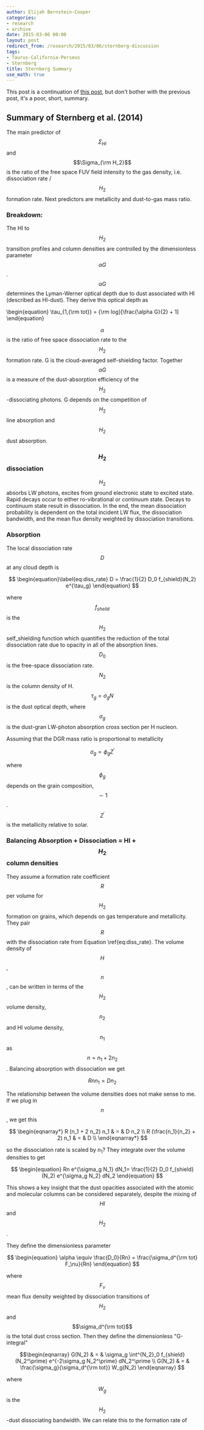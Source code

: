 ```yaml
---
author: Elijah Bernstein-Cooper
categories:
- research
- archive
date: 2015-03-06 00:00
layout: post
redirect_from: /research/2015/03/06/sternberg-discussion
tags:
- Taurus-California-Perseus
- Sternberg
title: Sternberg Summary
use_math: true
---
```


This post is a continuation of [this
post](/posts/notes/2015/02/20/Krumholz-Fitting/),
but don't bother with the previous post, it's a poor, short, summary.

## Summary of Sternberg et al. (2014)

The main predictor of $$\Sigma_{HI}$$ and $$\Sigma_{\rm H_2}$$ is the ratio
of the free space FUV field intensity to the gas density, i.e. dissociation
rate / $$H_2$$ formation rate. Next predictors are metallicity and dust-to-gas
mass ratio. 

### Breakdown:

The HI to $$H_2$$ transition profiles and column densities are controlled by the
dimensionless parameter $$\alpha G$$. $$\alpha G$$ determines the Lyman-Werner
optical depth due to dust associated with HI (described as HI-dust). They
derive this optical depth as

\begin{equation}
    \tau_{1,{\rm tot}} = {\rm log}[\frac{\alpha G}{2} + 1]
\end{equation}

$$\alpha$$ is the ratio of free space dissociation rate to the $$H_2$$ formation
rate. G is the cloud-averaged self-shielding factor. Together $$\alpha G$$ is a
measure of the dust-absorption efficiency of the $$H_2$$-dissociating photons. G
depends on the competition of $$H_2$$ line absorption and $$H_2$$ dust absorption.

### $$H_2$$ dissociation 

$$H_2$$ absorbs LW photons, excites from ground electronic state to excited state.
Rapid decays occur to either ro-vibrational or continuum state. Decays to
continuum state result in dissociation. In the end, the mean dissociation
probability is dependent on the total incident LW flux, the dissociation
bandwidth, and the mean flux density weighted by dissociation transitions.

### Absorption


The local dissociation rate $$D$$ at any cloud depth is 

$$
\begin{equation}\label{eq:diss_rate}
    D = \frac{1}{2} D_0 f_{shield}(N_2) e^{\tau_g}
\end{equation}
$$

where $$f_{sheild}$$ is the $$H_2$$ self_shielding function which quantifies the
reduction of the total dissociation rate due to opacity in all of the
absorption lines. $$D_0$$ is the free-space dissociation rate. $$N_2$$ is the
column density of H. $$\tau_g = \sigma_g N$$ is the dust optical depth, where
$$\sigma_g$$ is the dust-gran LW-photon absorption cross section per H nucleon. 

Assuming that the DGR mass ratio is proportional to metallicity

$$
\begin{equation}
    \sigma_g \propto \phi_g Z^\prime
\end{equation}
$$

where $$\phi_g$$ depends on the grain composition, $$\sim 1$$. $$Z^\prime$$
is the metallicity relative to solar. 

### Balancing Absorption + Dissociation = HI + $$H_2$$ column densities

They assume a formation rate coefficient $$R$$ per volume for $$H_2$$ formation
on grains, which depends on gas temperature and metallicity. They pair $$R$$
with the dissociation rate from Equation \ref{eq:diss_rate}. The volume density
of $$H$$, $$n$$, can be written in terms of the $$H_2$$ volume density,
$$n_2$$ and HI volume density, $$n_1$$ as $$n = n_1 + 2 n_2$$. Balancing
absorption with dissociation we get 

$$
\begin{equation}
    R n n_1 = D n_2
\end{equation}
$$

The relationship between the volume densities does not make sense to me. If we
plug in $$n$$, we get this

$$
\begin{eqnarray*}
    R (n_1 + 2 n_2) n_1 & = & D n_2 \\
    R (\frac{n_1}{n_2} + 2) n_1 & = & D \\
\end{eqnarray*}
$$

so the dissociation rate is scaled by $n_1$? They integrate over the volume
densities to get

$$
\begin{equation}
Rn e^{\sigma_g N_1} dN_1= \frac{1}{2} D_0 f_{shield}(N_2) e^{\sigma_g N_2} dN_2
\end{equation}
$$

This shows a key insight that the dust opacities associated with the atomic and
molecular columns can be considered separately, despite the mixing of $$HI$$
and $$H_2$$.

They define the dimensionless parameter

$$
\begin{equation}
    \alpha \equiv \frac{D_0}{Rn} = \frac{\sigma_d^{\rm tot} F_\nu}{Rn}
\end{equation}
$$

where $$F_\nu$$ mean flux density weighted by dissociation transitions of
$$H_2$$ and $$\sigma_d^{\rm tot}$$ is the total dust cross section. Then they
define the dimensionless "G-integral"

$$\begin{eqnarray}
    G(N_2) & = & \sigma_g \int^{N_2}_0 f_{shield}(N_2^\prime) e^{-2\sigma_g N_2^\prime} dN_2^\prime \\
    G(N_2) & = & \frac{\sigma_g}{\sigma_d^{\rm tot}} W_g(N_2)
\end{eqnarray}
$$

where $$W_g$$ is the $$H_2$$-dust dissociating bandwidth. We can relate this to
the formation rate of